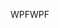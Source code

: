 <span data-ttu-id="b9b64-101">WPF</span><span class="sxs-lookup"><span data-stu-id="b9b64-101">WPF</span></span>